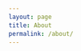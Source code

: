 ```yaml
---
layout: page
title: About
permalink: /about/
---
```


<head>
	<style media="screen" type="text/css">
	* {
  		-webkit-box-sizing: border-box;
  		-moz-box-sizing: border-box;
  		box-sizing: border-box;
  		margin: 0;
  		padding: 0;
	}

	img {
	  display: block;
	}

	#alignment {
		width:100%;
		margin:0 auto;
	  	overflow:hidden;
	  	padding:0;

	  	position: relative;
	}

	#alignment img{
		width:50%;
		max-width: 250px;
		max-height: 250px;
	  	float:right;
	}

	#alignment p { 
		width:50%;
	  	text-align:left;
	  	vertical-align: middle;
	  	float:left;
	  	padding:0;

    	position: absolute;
  		top: 50%;
  		transform: translateY(-50%);
	}
	</style>
</head>

## Gigsterous

Gigsterous is a project aiming to connect musicians with other musicians, producers or simply people seeking music for their own purpose. We believe we can help musicians connect through modern technology so that they can focus on their performance, rather than struggling to find their next gig.

We write posts for this blog about things we are learning as we develop the [final product](https://github.com/gigsterous/). Some posts are tightly related to what we do and some are examples derived from what we did to make sure you can reproduce it yourself and learn just like we did. We believe that knowledge shared is knowledge well spent.

## Team

We are two recent graduates of [Czech Technical University in Prague](http://www.fel.cvut.cz/en/) and big music enthusiasts.


### Martin

<div id="alignment">
<p>Software engineer by day, bass player by night. Currently I focus on Java related technologies and am trying to build the REST API.</p>

<img src="/assets/about/martin.png" alt="Martin" />
</div>

### Michal

<div id="alignment">
<p>I've got mad skillz in violin, iOS and Java. Right now, I'm all about that app and making sure it's perfect for a musician just like me.</p>

<img src="/assets/about/michal.png" alt="Michal"/>
</div>

## Blog Engine

The blog runs on Jekyll, which you can find at
{% include icon-github.html username="jekyll" %} /
[jekyll](https://github.com/jekyll/jekyll)

The theme is a base Jekyll theme called minima. You can find the source code for it at:
{% include icon-github.html username="jekyll" %} /
[minima](https://github.com/jekyll/minima)
